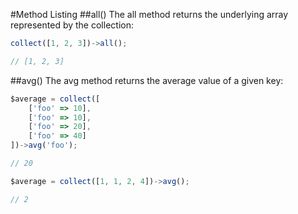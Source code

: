 #Method Listing
##all()
The all method returns the underlying array represented by the collection:
```js
collect([1, 2, 3])->all();

// [1, 2, 3]
```

##avg()
The avg method returns the average value of a given key:

```js
$average = collect([
    ['foo' => 10],
    ['foo' => 10],
    ['foo' => 20],
    ['foo' => 40]
])->avg('foo');

// 20

$average = collect([1, 1, 2, 4])->avg();

// 2
```
